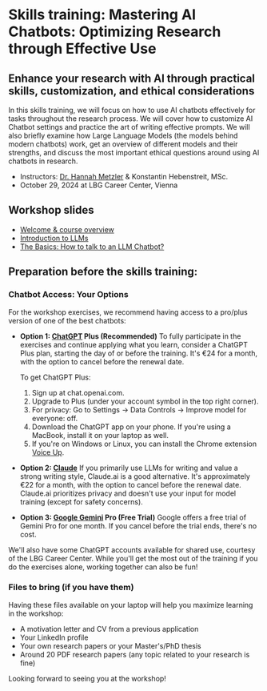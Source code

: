 # Skills training: Mastering AI Chatbots: Optimizing Research through Effective Use

## Enhance your research with AI through practical skills, customization, and ethical considerations

In this skills training, we will focus on how to use AI chatbots effectively for tasks throughout the research process. 
We will cover how to customize AI Chatbot settings and practice the art of writing effective prompts. 
We will also briefly examine how Large Language Models (the models behind modern chatbots) work, get an overview of different models
and their strengths, and discuss the most important ethical questions around using AI chatbots in research.

- Instructors: [Dr. Hannah Metzler](www.hannahmetzler.eu) & Konstantin Hebenstreit, MSc.
- October 29, 2024 at LBG Career Center, Vienna

## Workshop slides

- [Welcome & course overview](https://hannahmetzler.eu/AI_skills/Hannah/#/title-slide)
- [Introduction to LLMs](https://hannahmetzler.eu/AI_skills/Konstantin/#/title-slide)
- [The Basics: How to talk to an LLM Chatbot?](https://hannahmetzler.eu/AI_skills/Hannah/#/the-basics-how-to-talk-to-an-llm-chatbot)

## Preparation before the skills training: 

### Chatbot Access: Your Options

For the workshop exercises, we recommend having access to a pro/plus version of one of the best chatbots:

* **Option 1: [ChatGPT](http://chat.openai.com) Plus (Recommended)** To fully participate in the exercises and continue applying what you learn, consider a ChatGPT Plus plan, starting the day of or before the training. It's €24 for a month, with the option to cancel before the renewal date.

   To get ChatGPT Plus:

  1. Sign up at chat.openai.com.  
  2. Upgrade to Plus (under your account symbol in the top right corner).  
  3. For privacy: Go to Settings → Data Controls → Improve model for everyone: off.  
  4. Download the ChatGPT app on your phone. If you're using a MacBook, install it on your laptop as well.  
  5. If you're on Windows or Linux, you can install the Chrome extension [Voice Up](https://voicecontrol.chat/).

* **Option 2: [Claude](http://Claude.ai)** If you primarily use LLMs for writing and value a strong writing style, Claude.ai is a good alternative. It's approximately €22 for a month, with the option to cancel before the renewal date. Claude.ai prioritizes privacy and doesn't use your input for model training (except for safety concerns).

* **Option 3: [Google Gemini](https://gemini.google/advanced/) Pro (Free Trial)** Google offers a free trial of Gemini Pro for one month. If you cancel before the trial ends, there's no cost.

We'll also have some ChatGPT accounts available for shared use, courtesy of the LBG Career Center. While you'll get the most out of the training if you do the exercises alone, working together can also be fun\!

### Files to bring (if you have them)

Having these files available on your laptop will help you maximize learning in the workshop:

* A motivation letter and CV from a previous application  
* Your LinkedIn profile  
* Your own research papers or your Master's/PhD thesis  
* Around 20 PDF research papers (any topic related to your research is fine)

Looking forward to seeing you at the workshop\!
